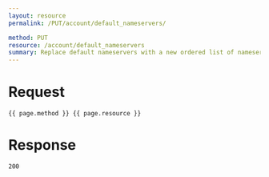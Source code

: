 ```yaml
---
layout: resource
permalink: /PUT/account/default_nameservers/

method: PUT
resource: /account/default_nameservers
summary: Replace default nameservers with a new ordered list of nameservers.
---
```


# Request

~~~
{{ page.method }} {{ page.resource }}
~~~

# Response

~~~
200
~~~
